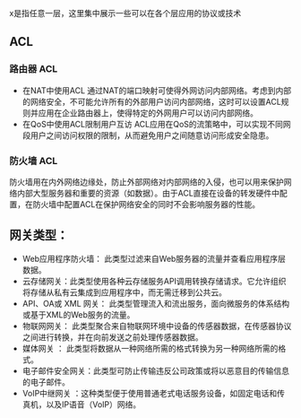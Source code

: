 x是指任意一层，这里集中展示一些可以在各个层应用的协议或技术

## ACL

### 路由器 ACL
+ 在NAT中使用ACL
    通过NAT的端口映射可使得外网访问内部网络。考虑到内部的网络安全，不可能允许所有的外部用户访问内部网络，这时可以设置ACL规则并应用在企业路由器上，使得特定的外网用户可以访问内部网络。
+ 在QoS中使用ACL限制用户互访
    ACL应用在QoS的流策略中，可以实现不同网段用户之间访问权限的限制，从而避免用户之间随意访问形成安全隐患。
### 防火墙 ACL
防火墙用在内外网络边缘处，防止外部网络对内部网络的入侵，也可以用来保护网络内部大型服务器和重要的资源（如数据）。由于ACL直接在设备的转发硬件中配置，在防火墙中配置ACL在保护网络安全的同时不会影响服务器的性能。

## 网关类型：
+ Web应用程序防火墙： 此类型过滤来自Web服务器的流量并查看应用程序层数据。
+ 云存储网关：此类型使用各种云存储服务API调用转换存储请求。它允许组织将存储从私有云集成到应用程序中，而无需迁移到公共云。
+ API、OA或 XML 网关： 此类型管理流入和流出服务，面向微服务的体系结构或基于XML的Web服务的流量。
+ 物联网网关： 此类型聚合来自物联网环境中设备的传感器数据，在传感器协议之间进行转换，并在向前发送之前处理传感器数据。
+ 媒体网关 ： 此类型将数据从一种网络所需的格式转换为另一种网络所需的格式。
+ 电子邮件安全网关：此类型可防止传输违反公司政策或将以恶意目的传输信息的电子邮件。
+ VoIP中继网关 ：这种类型便于使用普通老式电话服务设备，如固定电话和传真机，以及IP语音（VoIP）网络。